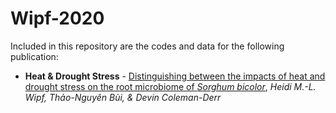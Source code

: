 # Wipf-2020

Included in this repository are the codes and data for the following publication:
+ **Heat & Drought Stress** - [Distinguishing between the impacts of heat and drought stress on the root microbiome of *Sorghum bicolor*](https://doi.org/10.1094/PBIOMES-07-20-0052-R), *Heidi M.-L. Wipf, Thảo-Nguyên Bùi, & Devin Coleman-Derr* 
